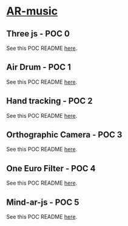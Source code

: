 # [AR-music](https://elkokonut.github.io/)

## Three js - POC 0

See this POC README [here](https://github.com/Elkokonut/AR-music/blob/main/three-js%20poc/README.md).

## Air Drum - POC 1

See this POC README [here](https://github.com/Elkokonut/AR-music/blob/main/air-drum%20poc/README.md).

## Hand tracking - POC 2

See this POC README [here](https://github.com/Elkokonut/AR-music/blob/main/hand%20tracking%20three-js%20poc/README.md).

## Orthographic Camera - POC 3

See this POC README [here](https://github.com/Elkokonut/AR-music/blob/main/orthographic-camera/README.md).

## One Euro Filter - POC 4

See this POC README [here](https://github.com/Elkokonut/AR-music/blob/main/one-euro-filter/README.md).

## Mind-ar-js - POC 5

See this POC README [here](https://github.com/Elkokonut/AR-music/blob/main/mind-ar-poc/README.md).
